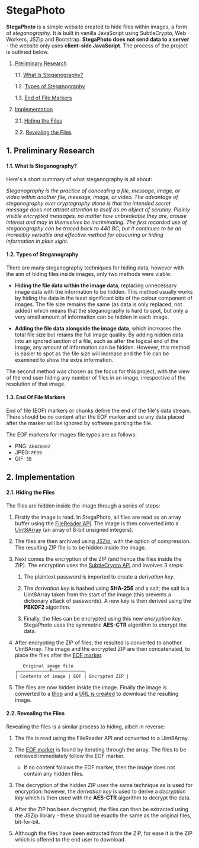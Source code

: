 # StegaPhoto

**StegaPhoto** is a simple website created to hide files within images, a form of *steganography*. It is built in vanilla JavaScript using SubtleCrypto, Web Workers, JSZip and Bootstrap. **StegaPhoto does not send data to a server** - the website only uses **client-side JavaScript**. The process of the project is outlined below.

1. [Preliminary Research](#1-preliminary-research)

    1.1. [What Is Steganography?](#11-what-is-steganography)

    1.2. [Types of Steganography](#12-types-of-steganography)

    1.3. [End of File Markers](#13-end-of-file-markers)

2. [Implementation](#2-implementation)

    2.1. [Hiding the Files](#21-hiding-the-files)

    2.2. [Revealing the Files](#22-revealing-the-files)

## 1. Preliminary Research

#### 1.1. What Is Steganography?

Here's a short summary of what steganography is all about:

_Steganography is the practice of concealing a file, message, image, or video within another file, message, image, or video. The advantage of steganography over cryptography alone is that the intended secret message does not attract attention to itself as an object of scrutiny. Plainly visible encrypted messages, no matter how unbreakable they are, arouse interest and may in themselves be incriminating. The first recorded use of steganography can be traced back to 440 BC, but it continues to be an incredibly versatile and effective method for obscuring or hiding information in plain sight._

#### 1.2. Types of Steganography

There are many steganography techniques for hiding data, however with the aim of hiding files inside images, only two methods were viable:

  * **Hiding the file data within the image data**, replacing unnecessary image data with the information to be hidden. This method usually works by hiding the data in the least significant bits of the colour component of images. The file size remains the same (as data is only replaced, not added) which means that the steganography is hard to spot, but only a very small amount of information can be hidden in each image.

  * **Adding the file data alongside the image data**, which increases the total file size but retains the full image quality. By adding hidden data into an ignored section of a file, such as after the logical end of the image, any amount of information can be hidden. However, this method is easier to spot as the file size will increase and the file can be examined to show the extra information.

  The second method was chosen as the focus for this project, with the view of the end user hiding any number of files in an image, irrespective of the resolution of that image.

#### 1.3. End Of File Markers

End of file (EOF) markers or chunks define the end of the file's data stream. There should be no content after the EOF marker and so any data placed after the marker will be ignored by software parsing the file.

The EOF markers for images file types are as follows:

  * PNG: `AE426082`
  * JPEG: `FFD9`
  * GIF: `3B`

## 2. Implementation

#### 2.1. Hiding the Files

The files are hidden inside the image through a series of steps:

  1. Firstly the image is read. In StegaPhoto, all files are read as an array buffer using the [FileReader API](https://developer.mozilla.org/en-US/docs/Web/API/FileReader). The image is then converted into a [Uint8Array](https://developer.mozilla.org/en-US/docs/Web/JavaScript/Reference/Global_Objects/Uint8Array) (an array of 8-bit unsigned integers).

  2. The files are then archived using [JSZip](https://stuk.github.io/jszip/), with the option of compression. The resulting ZIP file is to be hidden inside the image.

  3. Next comes the encryption of the ZIP (and hence the files inside the ZIP). The encryption uses the [SubtleCrypto API](https://developer.mozilla.org/en-US/docs/Web/API/SubtleCrypto) and involves 3 steps:

      1. The plaintext password is imported to create a *derivation key*.

      2. The *derivation key* is hashed using **SHA-256** and a salt; the salt is a Uint8Array taken from the start of the image (this prevents a dictionary attack of passwords). A new key is then derived using the **PBKDF2** algorithm.

      3. Finally, the files can be encrypted using this new *encryption key*. StegaPhoto uses the symmetric **AES-CTR** algorithm to encrypt the data.

  4. After encrypting the ZIP of files, the resulted is converted to another Uint8Array. The image and the encrypted ZIP are then concatenated, to place the files after the [EOF marker](#13-end-of-file-markers).

      ```
         Original image file
      ╭────────────┸────────────╮
      | Contents of image | EOF | Encrypted ZIP |
      ```

  5. The files are now hidden inside the image. Finally the image is converted to a [Blob](https://developer.mozilla.org/en-US/docs/Web/API/Blob) and a [URL is created](https://developer.mozilla.org/en-US/docs/Web/API/URL/createObjectURL) to download the resulting image.

#### 2.2. Revealing the Files

Revealing the files is a similar process to hiding, albeit in reverse:

  1. The file is read using the FileReader API and converted to a Uint8Array.

  2. The [EOF marker](#13-end-of-file-markers) is found by iterating through the array. The files to be retrieved immediately follow the EOF marker.

      * If no content follows the EOF marker, then the image does not contain any hidden files.

  3. The decryption of the hidden ZIP uses the same technique as is used for encryption: however, the *derivation key* is used to derive a *decryption key* which is then used with the **AES-CTR** algorithm to decrypt the data.

  4. After the ZIP has been decrypted, the files can then be extracted using the JSZip library - these should be exactly the same as the original files, bit-for-bit.

  5. Although the files have been extracted from the ZIP, for ease it is the ZIP which is offered to the end user to download.
